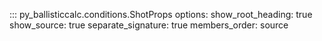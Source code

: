 ::: py_ballisticcalc.conditions.ShotProps
    options:
      show_root_heading: true
      show_source: true
      separate_signature: true
      members_order: source
